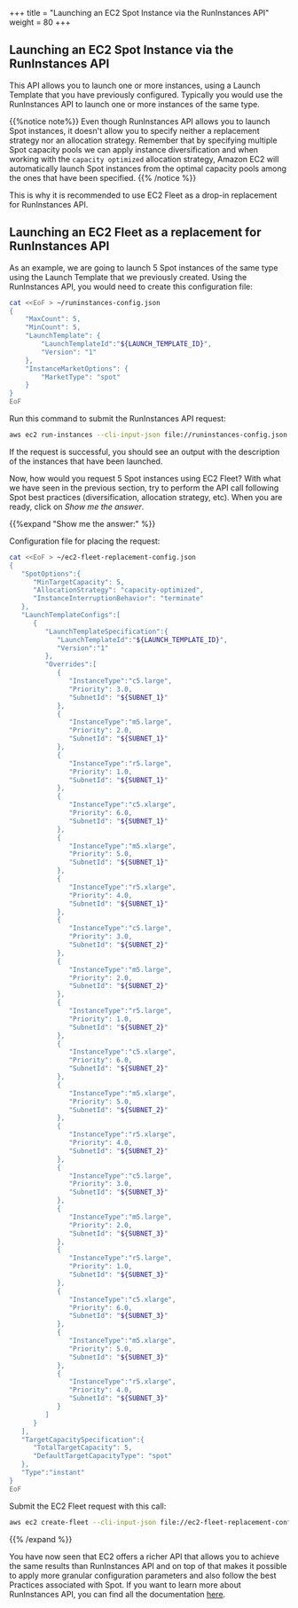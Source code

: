 +++
title = "Launching an EC2 Spot Instance via the RunInstances API"
weight = 80
+++

## Launching an EC2 Spot Instance via the RunInstances API

This API allows you to launch one or more instances, using a Launch Template that you have previously configured. Typically you would use the RunInstances API to launch one or more instances of the same type.

{{%notice note%}}
Even though RunInstances API allows you to launch Spot instances, it doesn't allow you to specify neither a replacement strategy nor an allocation strategy. Remember that by specifying multiple Spot capacity pools we can apply instance diversification and when working with the `capacity optimized` allocation strategy, Amazon EC2 will automatically launch Spot instances from the optimal capacity pools among the ones that have been specified.
{{% /notice %}}

This is why it is recommended to use EC2 Fleet as a drop-in replacement for RunInstances API.

## Launching an EC2 Fleet as a replacement for RunInstances API

As an example, we are going to launch 5 Spot instances of the same type using the Launch Template that we previously created.
Using the RunInstances API, you would need to create this configuration file:

```bash
cat <<EoF > ~/runinstances-config.json
{
    "MaxCount": 5,
    "MinCount": 5,
    "LaunchTemplate": {
        "LaunchTemplateId":"${LAUNCH_TEMPLATE_ID}",
        "Version": "1"
    },
    "InstanceMarketOptions": {
        "MarketType": "spot"
    }
}
EoF
```

Run this command to submit the RunInstances API request:

```bash
aws ec2 run-instances --cli-input-json file://runinstances-config.json
```

If the request is successful, you should see an output with the description of the instances that have been launched.

Now, how would you request 5 Spot instances using EC2 Fleet? With what we have seen in the previous section, try to perform the API call following Spot best practices (diversification, allocation strategy, etc). When you are ready, click on *Show me the answer*.

{{%expand "Show me the answer:" %}}

Configuration file for placing the request:

```bash
cat <<EoF > ~/ec2-fleet-replacement-config.json
{
   "SpotOptions":{
      "MinTargetCapacity": 5,
      "AllocationStrategy": "capacity-optimized",
      "InstanceInterruptionBehavior": "terminate"
   },
   "LaunchTemplateConfigs":[
      {
         "LaunchTemplateSpecification":{
            "LaunchTemplateId":"${LAUNCH_TEMPLATE_ID}",
            "Version":"1"
         },
         "Overrides":[
            {
               "InstanceType":"c5.large",
               "Priority": 3.0,
               "SubnetId": "${SUBNET_1}"
            },
            {
               "InstanceType":"m5.large",
               "Priority": 2.0,
               "SubnetId": "${SUBNET_1}"
            },
            {
               "InstanceType":"r5.large",
               "Priority": 1.0,
               "SubnetId": "${SUBNET_1}"
            },
            {
               "InstanceType":"c5.xlarge",
               "Priority": 6.0,
               "SubnetId": "${SUBNET_1}"
            },
            {
               "InstanceType":"m5.xlarge",
               "Priority": 5.0,
               "SubnetId": "${SUBNET_1}"
            },
            {
               "InstanceType":"r5.xlarge",
               "Priority": 4.0,
               "SubnetId": "${SUBNET_1}"
            },
            {
               "InstanceType":"c5.large",
               "Priority": 3.0,
               "SubnetId": "${SUBNET_2}"
            },
            {
               "InstanceType":"m5.large",
               "Priority": 2.0,
               "SubnetId": "${SUBNET_2}"
            },
            {
               "InstanceType":"r5.large",
               "Priority": 1.0,
               "SubnetId": "${SUBNET_2}"
            },
            {
               "InstanceType":"c5.xlarge",
               "Priority": 6.0,
               "SubnetId": "${SUBNET_2}"
            },
            {
               "InstanceType":"m5.xlarge",
               "Priority": 5.0,
               "SubnetId": "${SUBNET_2}"
            },
            {
               "InstanceType":"r5.xlarge",
               "Priority": 4.0,
               "SubnetId": "${SUBNET_2}"
            },
            {
               "InstanceType":"c5.large",
               "Priority": 3.0,
               "SubnetId": "${SUBNET_3}"
            },
            {
               "InstanceType":"m5.large",
               "Priority": 2.0,
               "SubnetId": "${SUBNET_3}"
            },
            {
               "InstanceType":"r5.large",
               "Priority": 1.0,
               "SubnetId": "${SUBNET_3}"
            },
            {
               "InstanceType":"c5.xlarge",
               "Priority": 6.0,
               "SubnetId": "${SUBNET_3}"
            },
            {
               "InstanceType":"m5.xlarge",
               "Priority": 5.0,
               "SubnetId": "${SUBNET_3}"
            },
            {
               "InstanceType":"r5.xlarge",
               "Priority": 4.0,
               "SubnetId": "${SUBNET_3}"
            }
         ]
      }
   ],
   "TargetCapacitySpecification":{
      "TotalTargetCapacity": 5,
      "DefaultTargetCapacityType": "spot"
   },
   "Type":"instant"
}
EoF
```

Submit the EC2 Fleet request with this call:

```bash
aws ec2 create-fleet --cli-input-json file://ec2-fleet-replacement-config.json
```

{{% /expand %}}

You have now seen that EC2 offers a richer API that allows you to achieve the same results than RunInstances API and on top of that makes it possible to apply more granular configuration parameters and also follow the best Practices associated with Spot. If you want to learn more about RunInstances API, you can find all the documentation [here](https://docs.aws.amazon.com/AWSEC2/latest/APIReference/API_RunInstances.html).
